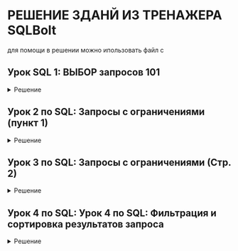 # РЕШЕНИЕ ЗДАНЙ ИЗ ТРЕНАЖЕРА SQLBolt
для помощи в решении можно ипользовать файл с 
## Урок SQL 1: ВЫБОР запросов 101
<details> 
  <summary>Решение</summary>

  1. Find the title of each film /Найдите название каждого фильма

```mysql
SELECT title FROM movies;
```

2. Find the director of each film / Найдите режиссера каждого фильма
   
```mysql
SELECT director FROM movies;
```

3. Find the title and director of each film / Найдите название и режиссера каждого фильма

```mysql
SELECT title, director FROM movies;
```
4. Find the title and year of each film / Найдите название и год выпуска каждого фильма 
```mysql
SELECT title, year FROM movies;
```
5. Find all the information about each film / Найдите всю информацию о каждом фильме

```mysql
SELECT * FROM movies;
```
</details>

## Урок 2 по SQL: Запросы с ограничениями (пункт 1)
<details> 
  <summary>Решение</summary>

1. Find the movie with a row id of 6 / Найдите фильм с идентификатором строки, равным 6

```mysql
SELECT * FROM movies
WHERE id = 6
```
2. Find the movies released in the years between 2000 and 2010 / Найдите фильмы, выпущенные в период с 2000 по 2010 год
   
```mysql
SELECT * FROM movies
WHERE year BETWEEN 2000 AND 2010
```
3. Find the movies not released in the years between 2000 and 2010 / Найдите фильмы, не вышедшие на экраны в период с 2000 по 2010 год
```mysql
SELECT * FROM movies
WHERE year NOT BETWEEN 2000 AND 2010
```

4. Find the first 5 Pixar movies and their release year/ Найдите первые 5 фильмов Pixar и год их выхода
```mysql
SELECT title, year 
FROM movies 
WHERE year <= 2003 
LIMIT 5
```
</details>

## Урок 3 по SQL: Запросы с ограничениями (Стр. 2)
<details> 
  <summary>Решение</summary>

1. Найдите все фильмы "Истории игрушек" / Найдите все фильмы из "Истории игрушек"
  ```mysql
SELECT * 
FROM movies 
WHERE Title 
LIKE '%Toy Story%';
```

2. Find all the movies directed by John Lasseter / Найдите все фильмы режиссера Джона Лассетера 

```mysql
SELECT * 
FROM movies 
WHERE director = 'John Lasseter'
```

3. Find all the movies (and director) not directed by John Lasseter / Найдите все фильмы (и режиссера), снятые не Джоном Лассетером

```mysql
SELECT Title, Director 
FROM movies 
WHERE Director != 'John Lasseter';
```

4. Find all the WALL-* movies / Найдите все фильмы на СТЕНЕ-*
```mysql
SELECT Title 
FROM movies 
WHERE Title LIKE '%WALL%';
```
</details>

## Урок 4 по SQL: Урок 4 по SQL: Фильтрация и сортировка результатов запроса
<details> 
  <summary>Решение</summary>
  
1. List all directors of Pixar movies (alphabetically), without duplicates / Составьте список всех режиссеров фильмов Pixar (в алфавитном порядке), без дублирования
```mysql
SELECT DISTINCT Director
FROM movies
ORDER BY Director
```

2. List the last four Pixar movies released (ordered from most recent to least) / Перечислите последние четыре фильма Pixar, вышедшие на экраны (в порядке возрастания от последнего к последнему).
```mysql
SELECT title
FROM movies
ORDER BY year DESC
LIMIT 4
```

3. List the first five Pixar movies sorted alphabetically / Перечислите первые пять фильмов Pixar, отсортированных в алфавитном порядке
```mysql
SELECT Title
FROM movies
ORDER BY Title ASC 
LIMIT 5
```

4. List the next five Pixar movies sorted alphabetically / Перечислите следующие пять фильмов Pixar, отсортированных в алфавитном порядке
```mysql
SELECT Title
FROM movies
ORDER BY Title ASC 
LIMIT 5
OFFSET 5
```
## Обзор SQL: Простые запросы ВЫБОРА
<details> 
  <summary>Решение</summary>

1. List all the Canadian cities and their populations /  Перечислите все канадские города и их население
```mysql
SELECT city, population  
FROM north_american_cities
WHERE country = 'Canada'
```
   
2. Order all the cities in the United States by their latitude from north to south / Расположите все города в Соединенных Штатах по их широте с севера на юг.
```mysql
SELECT city 
FROM north_american_cities
WHERE country = 'United States'
ORDER BY latitude DESC
```
3. List all the cities west of Chicago, ordered from west to east / Перечислите все города к западу от Чикаго, упорядоченные с запада на восток
```mysql
SELECT City, Longitude FROM north_american_cities
WHERE Longitude < -87.629798
ORDER BY Longitude ASC;
```

4. List the two largest cities in Mexico (by population) / Перечислите два крупнейших города Мексики (по численности населения).
```mysql
SELECT city, population
FROM north_american_cities
WHERE country = 'Mexico'
ORDER BY population DESC 
LIMIT 2
```

5. List the third and fourth largest cities (by population) in the United States and their population / Перечислите третий и четвертый по величине города (по численности населения) в Соединенных Штатах и их численность населения
```mysql
C
```
SELECT city, population
FROM north_american_cities
WHERE country = 'United States'
ORDER BY population DESC 
LIMIT 2 OFFSET 2;
```






```mysql

```
```mysql

```
```mysql

```
```mysql

```
```mysql

```
``mysql

```
```mysql

```
```mysql

```

</details>
